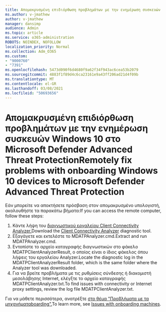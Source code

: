 ```yaml
---
title: Απομακρυσμένη επιδιόρθωση προβλημάτων με την ενημέρωση συσκευών Windows 10 στο Microsoft Defender Advanced Threat Protection
ms.author: v-jmathew
author: v-jmathew
manager: dansimp
audience: Admin
ms.topic: article
ms.service: o365-administration
ROBOTS: NOINDEX, NOFOLLOW
localization_priority: Normal
ms.collection: Adm_O365
ms.custom:
- "9000760"
- "7391"
ms.openlocfilehash: 5473d090f6d4680f9a62f34f943ac6cea53b2079
ms.sourcegitcommit: 4883f1f89d4c6ca23161e9a43ff206ad21d4f09b
ms.translationtype: MT
ms.contentlocale: el-GR
ms.lasthandoff: 03/08/2021
ms.locfileid: "50693656"
---
```

# <a name="remotely-fix-problems-with-onboarding-windows-10-devices-to-microsoft-defender-advanced-threat-protection"></a><span data-ttu-id="5166f-102">Απομακρυσμένη επιδιόρθωση προβλημάτων με την ενημέρωση συσκευών Windows 10 στο Microsoft Defender Advanced Threat Protection</span><span class="sxs-lookup"><span data-stu-id="5166f-102">Remotely fix problems with onboarding Windows 10 devices to Microsoft Defender Advanced Threat Protection</span></span>

<span data-ttu-id="5166f-103">Εάν μπορείτε να αποκτήσετε πρόσβαση στον απομακρυσμένο υπολογιστή, ακολουθήστε τα παρακάτω βήματα:</span><span class="sxs-lookup"><span data-stu-id="5166f-103">If you can access the remote computer, follow these steps:</span></span>

1. <span data-ttu-id="5166f-104">Κάντε λήψη του [διαγνωστικού εργαλείου Client Connectivity Analyzer.](https://go.microsoft.com/fwlink/?linkid=2143466)</span><span class="sxs-lookup"><span data-stu-id="5166f-104">Download the [Client Connectivity Analyzer](https://go.microsoft.com/fwlink/?linkid=2143466) diagnostic tool.</span></span>
2. <span data-ttu-id="5166f-105">Εξαγάγετε και εκτελέστε το MDATPAnalyzer.cmd.</span><span class="sxs-lookup"><span data-stu-id="5166f-105">Extract and run MDATPAnalyzer.cmd.</span></span>
3. <span data-ttu-id="5166f-106">Εντοπίστε το αρχείο καταγραφής διαγνωστικών στο φάκελο MDATPClientAnalyzerResult, ο οποίος είναι ο ίδιος φάκελος όπου λήψεις του εργαλείου Analyzer.</span><span class="sxs-lookup"><span data-stu-id="5166f-106">Locate the diagnostic log in the MDATPClientAnalyzerResult folder, which is the same folder where the Analyzer tool was downloaded.</span></span>
4. <span data-ttu-id="5166f-107">Για να βρείτε προβλήματα με τις ρυθμίσεις σύνδεσης ή διακομιστή μεσολάβησης Internet, ελέγξτε το αρχείο καταγραφής MDATPClientAnalyzer.txt.</span><span class="sxs-lookup"><span data-stu-id="5166f-107">To find issues with connectivity or Internet proxy settings, review the log file MDATPClientAnalyzer.txt.</span></span>

<span data-ttu-id="5166f-108">Για να μάθετε περισσότερα, ανατρέξτε [στο θέμα "Προβλήματα με τα μηχανήματαboarding".](https://go.microsoft.com/fwlink/?linkid=2143634)</span><span class="sxs-lookup"><span data-stu-id="5166f-108">To learn more, see [Issues with onboarding machines](https://go.microsoft.com/fwlink/?linkid=2143634).</span></span>
